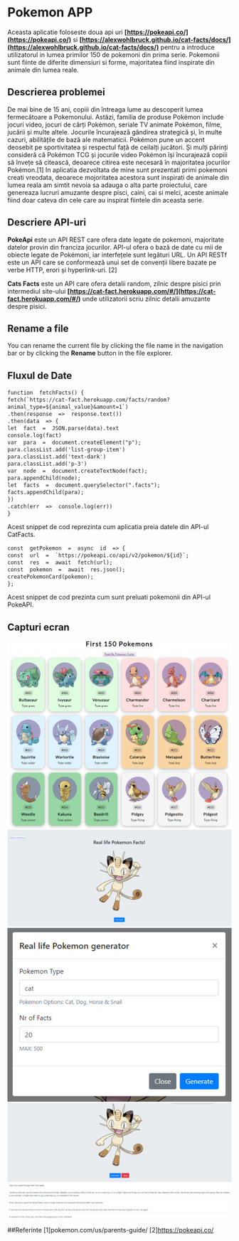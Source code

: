 # Pokemon APP

Aceasta aplicatie foloseste doua api uri **[https://pokeapi.co/](https://pokeapi.co/)** si **[https://alexwohlbruck.github.io/cat-facts/docs/](https://alexwohlbruck.github.io/cat-facts/docs/)** pentru a introduce utilizatorul in lumea primilor 150 de pokemoni din prima serie. Pokemonii sunt fiinte de diferite dimensiuri si forme, majoritatea fiind inspirate din animale din lumea reale.


## Descrierea problemei

De mai bine de 15 ani, copiii din întreaga lume au descoperit lumea fermecătoare a Pokemonului. Astăzi, familia de produse Pokémon include jocuri video, jocuri de cărți Pokémon, seriale TV animate Pokémon, filme, jucării și multe altele. Jocurile încurajează gândirea strategică și, în multe cazuri, abilitățile de bază ale matematicii. Pokémon pune un accent deosebit pe sportivitatea și respectul față de ceilalți jucători. Și mulți părinți consideră că Pokémon TCG și jocurile video Pokémon își încurajează copiii să învețe să citească, deoarece citirea este necesară în majoritatea jocurilor Pokémon.[1] In aplicatia dezvoltata de mine sunt prezentati primi pokemoni creati vreodata, deoarece mojoritatea acestora sunt inspirati de animale din lumea reala am simtit nevoia sa adauga o alta parte proiectului, care genereaza lucruri amuzante despre pisci, caini, cai si melci, aceste animale fiind doar cateva din cele care au inspirat fiintele din aceasta serie.

## Descriere API-uri

**PokeApi** este un API  REST care ofera date legate de pokemoni, majoritate datelor provin din franciza jocurilor. API-ul ofera o bază de date cu mii de obiecte legate de Pokémoni, iar interfețele sunt legături URL. Un API RESTf este un API care se conformează unui set de convenții libere bazate pe verbe HTTP, erori și hyperlink-uri. [2]

**Cats Facts** este un API care ofera detalii random, zilnic despre pisici prin intermediul site-ului **[https://cat-fact.herokuapp.com/#/](https://cat-fact.herokuapp.com/#/)** unde utilizatorii scriu zilnic detalii amuzante despre pisici.

## Rename a file

You can rename the current file by clicking the file name in the navigation bar or by clicking the **Rename** button in the file explorer.

## Fluxul de Date
	function  fetchFacts() {
	fetch(`https://cat-fact.herokuapp.com/facts/random?animal_type=${animal_value}&amount=1`)
	.then(response  =>  response.text())
	.then(data  => {
	let  fact  =  JSON.parse(data).text
	console.log(fact)
	var  para  =  document.createElement("p");
	para.classList.add('list-group-item')
	para.classList.add('text-dark')
	para.classList.add('p-3')
	var  node  =  document.createTextNode(fact);
	para.appendChild(node);
	let  facts  =  document.querySelector(".facts");
	facts.appendChild(para);
	})
	.catch(err  =>  console.log(err))
	}
Acest snippet de cod reprezinta cum aplicatia preia datele din API-ul CatFacts.

	const  getPokemon  =  async  id  => {
	const  url  =  `https://pokeapi.co/api/v2/pokemon/${id}`;
	const  res  =  await  fetch(url);
	const  pokemon  =  await  res.json();
	createPokemonCard(pokemon);
	};
    
Acest snippet de cod prezinta cum sunt preluati pokemonii din API-ul PokeAPI.

## Capturi ecran

![](Images/CapturePokeApi.PNG)
![](Images/CaputreCatsAPI.PNG)
![](Images/Generator.PNG)
![](Images/Facts.PNG)

##Referinte
[1]pokemon.com/us/parents-guide/
[2]https://pokeapi.co/
